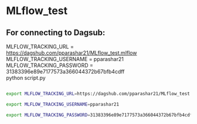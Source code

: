 # MLflow_test

## For connecting to Dagsub:

MLFLOW_TRACKING_URL = https://dagshub.com/pparashar21/MLflow_test.mlflow \
MLFLOW_TRACKING_USERNAME = pparashar21 \
MLFLOW_TRACKING_PASSWORD = 31383396e89e7177573a366044372b67bfb4cdff \
python script.py

```bash

export MLFLOW_TRACKING_URL=https://dagshub.com/pparashar21/MLflow_test.mlflow

export MLFLOW_TRACKING_USERNAME=pparashar21

export MLFLOW_TRACKING_PASSWORD=31383396e89e7177573a366044372b67bfb4cdff

```